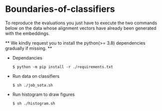 # Boundaries-of-classifiers

To reproduce the evaluations you just have to execute the two commands below on the data whose alignment vectors have already been generated with the embeddings.

** We kindly request you to install the python(>= 3.8) dependencies gradually if missing. **
- Dependancies
  
  `$ python -m pip install -r ./requirements.txt`

- Run data on classifiers

  `$ sh ./job_sota.sh`

- Run histogram to draw figures

  `$ sh ./histogram.sh`
